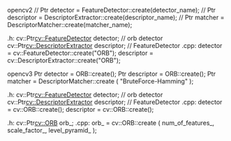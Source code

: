opencv2
//    Ptr<FeatureDetector> detector = FeatureDetector::create(detector_name);
//    Ptr<DescriptorExtractor> descriptor = DescriptorExtractor::create(descriptor_name);
//    Ptr<DescriptorMatcher> matcher  = DescriptorMatcher::create(matcher_name);

.h:
cv::Ptr<cv::FeatureDetector> detector;  // orb detector
cv::Ptr<cv::DescriptorExtractor> descriptor; // FeatureDetector
.cpp:
detector =  cv::FeatureDetector::create("ORB");
descriptor = cv::DescriptorExtractor::create("ORB");


opencv3
Ptr<FeatureDetector> detector = ORB::create();
Ptr<DescriptorExtractor> descriptor = ORB::create();
Ptr<DescriptorMatcher> matcher  = DescriptorMatcher::create ( "BruteForce-Hamming" );

.h:
cv::Ptr<cv::FeatureDetector> detector;  // orb detector
cv::Ptr<cv::DescriptorExtractor> descriptor; // FeatureDetector
.cpp:
detector =  cv::ORB::create();
descriptor = cv::ORB::create();

.h:
cv::Ptr<cv::ORB> orb_;
.cpp:
orb_ = cv::ORB::create ( num_of_features_, scale_factor_, level_pyramid_ );
